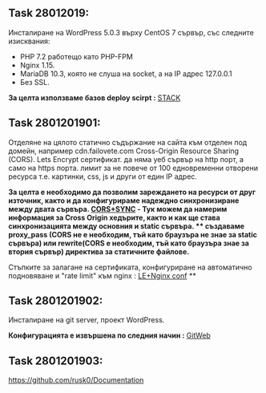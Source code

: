 
## Task 28012019: ##

Инсталиране на WordPress 5.0.3 върху CentOS 7 сървър, със следните изисквания:
- PHP 7.2 работещо като PHP-FPM
- Nginx 1.15.
- MariaDB 10.3, която не слуша на socket, а на IP адрес 127.0.0.1
- Без SSL.

__За целта използваме базов deploy scirpt :__
[STACK](https://github.com/rusk0/Documentation/blob/master/28012019)


## Task 2801201901: ##
Отделяне на цялото статично съдържание на сайта към отделен под домейн, например cdn.failovete.com
 Cross-Origin Resource Sharing (CORS).
Lets Encrypt сертификат. 
 да няма уеб сървър на http порт, а само на https порта.
лимит за не повече от 100 едновременни отворени ресурса т.е. картинки, css, js и други от един IP адрес.

**За целта e необходимо да позволим зареждането на ресурси от друг източник, както и да конфигурираме надеждно синхронизиране между двата сървъра. [CORS+SYNC](https://github.com/rusk0/Documentation/blob/master/2801201902) - Тук можем да намерим информация за Cross Origin хедърите, както и как ще става синхронизацията между основния и static сървъра. ** създаваме proxy_pass (CORS не е необходим, тъй като браузъра не знае за static сървъра) или rewrite(CORS е необходим, тъй като браузъра знае за втория сървър) директива за статичните файлове.**

Стъпките за залагане на сертификата, конфигуриране на автоматично подновяване и "rate limit" към nginx :
[LE+Nginx conf](https://github.com/rusk0/Documentation/blob/master/2801201901) **




## Task 2801201902: ##
Инсталиране на git server, проект WordPress.

**Конфигурацията е извършена по следния начин :**
[GitWeb](https://github.com/rusk0/Documentation/blob/master/2801201903-easy)


## Task 2801201903: ##
https://github.com/rusk0/Documentation




